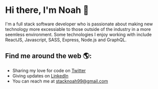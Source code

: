 # Hi there, I'm Noah 👋

I'm a full stack software developer who is passionate about making new technology more excessiable to those outside of the industry in a more seemless environment. Some technologies I enjoy working with include ReactJS, Javascript, SASS, Express, Node.js and GraphQL.   

## Find me around the web 🌎: 
- Sharing my love for code on <a href="https://twitter.com/stacknoah99">Twitter</a>
- Giving updates on <a href="https://www.linkedin.com/in/noah-hoffman-9975a7121/"> LinkedIn </a>
- You can reach me at stacknoah99@gmail.com



